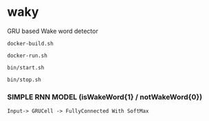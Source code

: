 # waky
GRU based Wake word detector

`docker-build.sh`

`docker-run.sh`

`bin/start.sh`

`bin/stop.sh`

### SIMPLE RNN MODEL (isWakeWord{1} / notWakeWord{0})
`Input-> GRUCell -> FullyConnected With SoftMax`